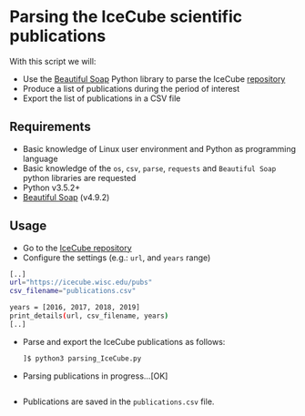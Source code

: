 # Parsing the IceCube scientific publications

With this script we will:

* Use the [Beautiful Soap](https://www.crummy.com/software/BeautifulSoup/bs4/doc/) Python library to parse the IceCube [repository](https://icecube.wisc.edu/pubs)
* Produce a list of publications during the period of interest
* Export the list of publications in a CSV file

## Requirements

* Basic knowledge of Linux user environment and Python as programming language
* Basic knowledge of the `os`, `csv`, `parse`, `requests` and `Beautiful Soap` python libraries are requested
* Python v3.5.2+
* [Beautiful Soap](https://www.crummy.com/software/BeautifulSoup/bs4/doc/) (v4.9.2)

## Usage

* Go to the [IceCube repository](https://icecube.wisc.edu/pubs)
* Configure the settings (e.g.: `url`, and `years` range)

```sh
[..]
url="https://icecube.wisc.edu/pubs"
csv_filename="publications.csv"

years = [2016, 2017, 2018, 2019]
print_details(url, csv_filename, years)
[..]
```

* Parse and export the IceCube publications as follows:
  ```sh
  ]$ python3 parsing_IceCube.py
  ```

- Parsing publications in progress...[OK]
  ```

  ```

* Publications are saved in the `publications.csv` file.
